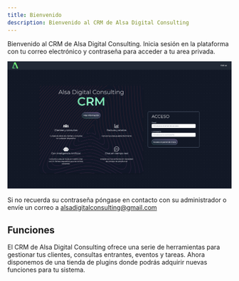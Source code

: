 ```yaml
---
title: Bienvenido
description: Bienvenido al CRM de Alsa Digital Consulting
---
```


Bienvenido al CRM de Alsa Digital Consulting. Inicia sesión en la plataforma con tu correo electrónico y contraseña para acceder a tu area privada.

![Inicio de sesión](../../../../assets/images/guia/iniciar-sesion.png "Inicio de sesión")

Si no recuerda su contraseña póngase en contacto con su administrador o envíe un correo a alsadigitalconsulting@gmail.com

## Funciones

El CRM de Alsa Digital Consulting ofrece una serie de herramientas para gestionar tus clientes, consultas entrantes, eventos y tareas. Ahora disponemos de una tienda de plugins donde podrás adquirir nuevas funciones para tu sistema.
